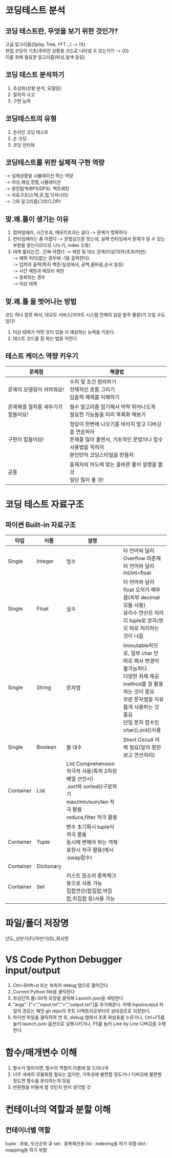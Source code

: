 # 코딩테스트 분석
## 코딩 테스트란, 무엇을 보기 위한 것인가?
고급 알고리즘(Splay Tree, FFT...) -> (X)  
현업 코딩의 기초(주어진 상황을 코드로 나타낼 수 있는가?) -> (O)  
이를 위해 필요한 알고리즘(파싱,탐색 등등)

## 코딩 테스트 분석하기
1. 추상화(상황 분석, 모델링)
2. 절차적 사고
3. 구현 능력  

## 코딩테스트의 유형
1. 온라인 코딩 테스트
2. 손 코딩
3. 코딩 인터뷰

## 코딩테스트를 위한 실체적 구현 역량
-> 실제상황을 시뮬레이션 하는 역량  
-> 파싱,해싱,정렬,시뮬레이션  
-> 완전탐색(BFS/DFS). 백트래킹  
-> 자료구조(스택,큐,힙,딕셔너리)  
-> 그외 알고리즘(그리디,DP)

## 맞.왜.틀이 생기는 이유
1. 컴파일에러, 시간초과, 메모리초과는 쉽다 -> 문제가 명확하다
2. 런타임에러는 좀 어렵다 -> 문법상으론 맞는데, 실제 런타임에서 문제가 될 수 있는 부분을 찾는다(0으로 나누기, index 오류)
3. 테케 틀리는건...진짜 어렵다
-> 제한 및 대소 관계(이상/이하/초과/미만)  
-> 예외 처리(없는 경우에 -1을 출력한다)  
-> 입력과 출력(특히 백준/삼성에서, 공백,줄바꿈,순서 등등)  
-> 시간 제한과 메모리 제한  
-> 중복되는 경우  
-> 이상 테케

## 맞.왜.틀 을 벗어나는 방법
코드 하나 잘못 짜서, 대규모 서비스(이마트 시스템 전체의 일일 발주 물량)가 꼬일 수도 있다!  
1. 이상 테케가 어떤 것이 있을 지 예상하는 능력을 키운다.
2. 테스트 코드를 잘 짜는 법을 익힌다


## 테스트 케이스 역량 키우기
|문제점|해결법|
|--|--|
|문제의 모델링이 어려워요!|수치 및 조건 정리하기<br>전체적인 흐름 그리기<br>입출력 예제를 이해하기|
|문제해결 절차를 세우기가 힘들어요!|필수 알고리즘 암기해서 딱딱 튀어나오게<br>필요한 기능들을 미리 목록화 해보기|
|구현이 힘들어요!|정답이 한번에 나오기를 바라지 말고 디버깅을 연습하라<br>문제를 많이 풀면서, 기초적인 문법이나 함수 사용법을 익히자<br>본인만의 코딩스타일을 만들자|
|공통|출제자의 의도에 맞는 올바른 풀이 설명을 볼 것<br>일단 많이 풀 것!|

# 코딩 테스트 자료구조
## 파이썬 Built-in 자료구조
|타입|이름|설명||
|--|--|--|--|
|Single|Integer|정수|타 언어와 달리 Overflow 미존재<br>타 언어와 달리 int/int=float|
|Single|Float|실수|타 언어와 달리 float 오차가 매우 큼(외부 decimal 모듈 사용)<br>유리수 연산은 차라리 tuple로 분자/분모 따로 처리하는 것이 나음|
|Single|String|문자열|Immutable하므로, 일부 char 만 따로 떼서 변경이 불가능하다<br>다양한 자체 제공 method를 잘 활용하는 것이 중요 <br> 부분 문자열을 자유롭게 사용하는 것 중요<br>단일 문자 함수인 char(),ord()사용|
|Single|Boolean|불 대수|Short Circuit 이해 필요(앞의 항만 보고 연산처리)|
|Container|List|List Comprehension 적극적 사용(특히 2차원 배열 선언시)<br>.sort와 sorted()구분하기<br>max/min/sum/len 적극 활용<br>reduce,filter 적극 활용|
|Container|Tuple|변수 초기화시 tuple식 적극 활용<br>동시에 변해야 하는 객체 표현시 적극 활용(예시 :swap함수)|
|Container|Dictionary||
|Container|Set|리스트 원소의 중복체크용으로 사용 가능<br>집합연산(합집합,여집합,차집합 등)사용 가능|

# 파일/폴더 저장명
년도_상반기(F)/하반기(S)_회사명

# VS Code Python Debugger input/output
1. Ctrl+Shift+d 또는 좌측의 debug 탭으로 들어간다
2. Current Python file을 클릭한다
3. 좌상단의 톱니바퀴 모양을 클릭해 Launch.json을 세팅한다
4. "args": ["<","input.txt",">","output.txt"]을 추가해준다. 이때 input/output 파일의 경로는 해당 git repo의 루트 디렉토리로부터의 상대경로로 지정한다.
5. 파이썬 파일을 클릭하여 연 후, debug 탭에서 초록 화살표를 누르거나, Ctrl+F5를 눌러 launch.json 옵션으로 실행시키거나, F5를 눌러 Line by Line 디버깅을 수행한다.

# 함수/매개변수 이해
1. 함수가 많아지면, 함수의 역할이 이름에 잘 드러나게
2. 너무 세세히 모듈화할 필요는 없지만, 가독성에 불편할 정도거나 디버깅에 불편할 정도면 함수를 분리하는게 맞음
3. 반환형을 어떻게 할 것인지 먼저 생각할 것

# 컨테이너의 역할과 분할 이해
## 컨테이너별 역할
tuple : 좌표, 우선순위 큐
set : 중복체크용
list : indexing을 하기 위함
dict : mapping을 하기 위함

